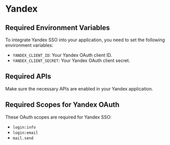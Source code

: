 # Yandex

## Required Environment Variables

To integrate Yandex SSO into your application, you need to set the following environment variables:

- `YANDEX_CLIENT_ID`: Your Yandex OAuth client ID.
- `YANDEX_CLIENT_SECRET`: Your Yandex OAuth client secret.

## Required APIs

Make sure the necessary APIs are enabled in your Yandex application.

## Required Scopes for Yandex OAuth

These OAuth scopes are required for Yandex SSO:

- `login:info`
- `login:email`
- `mail.send`
